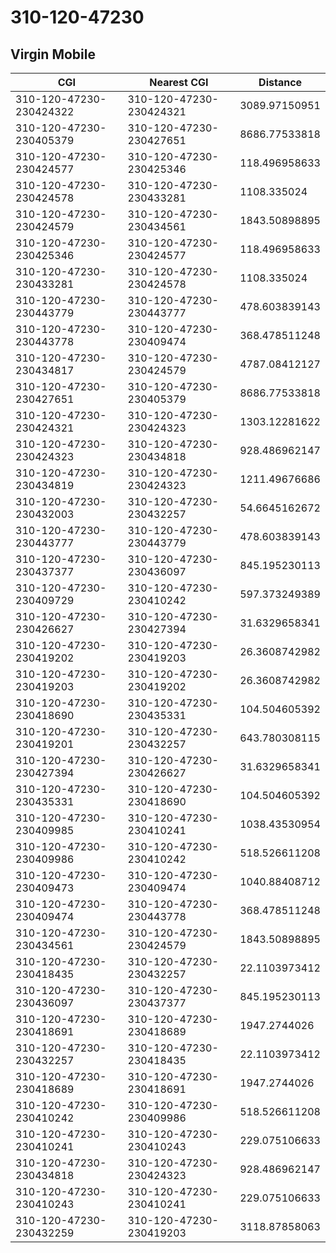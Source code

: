 # 310-120-47230
## Virgin Mobile


| CGI | Nearest CGI | Distance |
|-----|-------------|----------|
| 310-120-47230-230424322 | 310-120-47230-230424321 | 3089.97150951 |
| 310-120-47230-230405379 | 310-120-47230-230427651 | 8686.77533818 |
| 310-120-47230-230424577 | 310-120-47230-230425346 | 118.496958633 |
| 310-120-47230-230424578 | 310-120-47230-230433281 | 1108.335024 |
| 310-120-47230-230424579 | 310-120-47230-230434561 | 1843.50898895 |
| 310-120-47230-230425346 | 310-120-47230-230424577 | 118.496958633 |
| 310-120-47230-230433281 | 310-120-47230-230424578 | 1108.335024 |
| 310-120-47230-230443779 | 310-120-47230-230443777 | 478.603839143 |
| 310-120-47230-230443778 | 310-120-47230-230409474 | 368.478511248 |
| 310-120-47230-230434817 | 310-120-47230-230424579 | 4787.08412127 |
| 310-120-47230-230427651 | 310-120-47230-230405379 | 8686.77533818 |
| 310-120-47230-230424321 | 310-120-47230-230424323 | 1303.12281622 |
| 310-120-47230-230424323 | 310-120-47230-230434818 | 928.486962147 |
| 310-120-47230-230434819 | 310-120-47230-230424323 | 1211.49676686 |
| 310-120-47230-230432003 | 310-120-47230-230432257 | 54.6645162672 |
| 310-120-47230-230443777 | 310-120-47230-230443779 | 478.603839143 |
| 310-120-47230-230437377 | 310-120-47230-230436097 | 845.195230113 |
| 310-120-47230-230409729 | 310-120-47230-230410242 | 597.373249389 |
| 310-120-47230-230426627 | 310-120-47230-230427394 | 31.6329658341 |
| 310-120-47230-230419202 | 310-120-47230-230419203 | 26.3608742982 |
| 310-120-47230-230419203 | 310-120-47230-230419202 | 26.3608742982 |
| 310-120-47230-230418690 | 310-120-47230-230435331 | 104.504605392 |
| 310-120-47230-230419201 | 310-120-47230-230432257 | 643.780308115 |
| 310-120-47230-230427394 | 310-120-47230-230426627 | 31.6329658341 |
| 310-120-47230-230435331 | 310-120-47230-230418690 | 104.504605392 |
| 310-120-47230-230409985 | 310-120-47230-230410241 | 1038.43530954 |
| 310-120-47230-230409986 | 310-120-47230-230410242 | 518.526611208 |
| 310-120-47230-230409473 | 310-120-47230-230409474 | 1040.88408712 |
| 310-120-47230-230409474 | 310-120-47230-230443778 | 368.478511248 |
| 310-120-47230-230434561 | 310-120-47230-230424579 | 1843.50898895 |
| 310-120-47230-230418435 | 310-120-47230-230432257 | 22.1103973412 |
| 310-120-47230-230436097 | 310-120-47230-230437377 | 845.195230113 |
| 310-120-47230-230418691 | 310-120-47230-230418689 | 1947.2744026 |
| 310-120-47230-230432257 | 310-120-47230-230418435 | 22.1103973412 |
| 310-120-47230-230418689 | 310-120-47230-230418691 | 1947.2744026 |
| 310-120-47230-230410242 | 310-120-47230-230409986 | 518.526611208 |
| 310-120-47230-230410241 | 310-120-47230-230410243 | 229.075106633 |
| 310-120-47230-230434818 | 310-120-47230-230424323 | 928.486962147 |
| 310-120-47230-230410243 | 310-120-47230-230410241 | 229.075106633 |
| 310-120-47230-230432259 | 310-120-47230-230419203 | 3118.87858063 |
